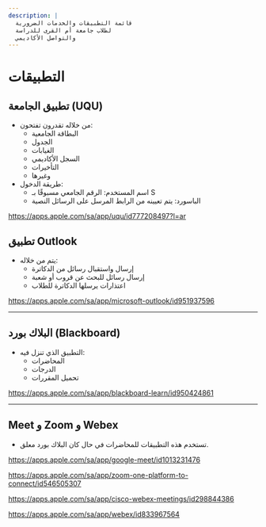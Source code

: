 ```yaml
---
description: |
  قائمة التطبيقات والخدمات الضرورية
  لطلاب جامعة أم القرى للدراسة
  والتواصل الأكاديمي
---
```


# التطبيقات

## تطبيق الجامعة (UQU)

- من خلاله تقدرون تفتحون:
  - البطاقة الجامعية
  - الجدول
  - الغيابات
  - السجل الأكاديمي
  - التأخيرات
  - وغيرها
- طريقة الدخول:
  - اسم المستخدم: الرقم الجامعي مسبوقًا بـ S
  - الباسورد: يتم تعيينه من الرابط المرسل على الرسائل النصية

<https://apps.apple.com/sa/app/uqu/id777208497?l=ar>

## تطبيق Outlook

- يتم من خلاله:
  - إرسال واستقبال رسائل من الدكاترة
  - إرسال رسائل للبحث عن قروب أو شعبة
  - اعتذارات يرسلها الدكاترة للطلاب

<https://apps.apple.com/sa/app/microsoft-outlook/id951937596>

---

## البلاك بورد (Blackboard)

- التطبيق الذي تنزل فيه:
  - المحاضرات
  - الدرجات
  - تحميل المقررات

<https://apps.apple.com/sa/app/blackboard-learn/id950424861>

---

## Meet و Zoom و Webex

- تستخدم هذه التطبيقات للمحاضرات في حال كان البلاك بورد معلق.

<https://apps.apple.com/sa/app/google-meet/id1013231476>

<https://apps.apple.com/sa/app/zoom-one-platform-to-connect/id546505307>

<https://apps.apple.com/sa/app/cisco-webex-meetings/id298844386>

<https://apps.apple.com/sa/app/webex/id833967564>
